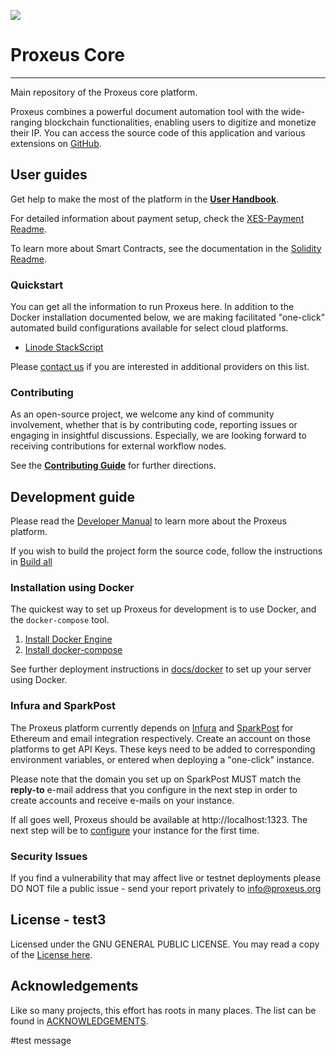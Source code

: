 ![](docs/_media/logo.png)

# Proxeus Core
----------------
Main repository of the Proxeus core platform.

Proxeus combines a powerful document automation tool with the wide-ranging
blockchain functionalities, enabling users to digitize and monetize their IP.
You can access the source code of this application and various extensions
on [GitHub](https://github.com/ProxeusApp).

## User guides

Get help to make the most of the platform in the **[User Handbook](https://github.com/ProxeusApp/community/blob/master/handbook/handbook.md)**.

For detailed information about payment setup, check the [XES-Payment Readme](docs/xes-payment.md).

To learn more about Smart Contracts, see the documentation in the [Solidity Readme](https://github.com/ProxeusApp/proxeus-contract).

### Quickstart

You can get all the information to run Proxeus here. In addition to the Docker installation documented below, we are making facilitated "one-click" automated build configurations available for select cloud platforms.

- [Linode StackScript](deploy/linode/README.md)

Please [contact us](https://github.com/ProxeusApp/community/discussions/3) if you are interested in additional providers on this list.

### Contributing

As an open-source project, we welcome any kind of community involvement, whether that is by contributing code, reporting issues or
engaging in insightful discussions. Especially, we are looking forward to receiving contributions for external workflow nodes.

See the **[Contributing Guide](docs/contributing.md)** for further directions.

## Development guide

Please read the [Developer Manual](https://doc.proxeus.com) to learn more about the Proxeus platform.

If you wish to build the project form the source code, follow the instructions in [Build all](docs/build_all.md)

### Installation using Docker

The quickest way to set up Proxeus for development is to use Docker, and the `docker-compose` tool.

1. [Install Docker Engine](https://docs.docker.com/install/)
2. [Install docker-compose](https://docs.docker.com/compose/install/)

See further deployment instructions in [docs/docker](docs/docker.md) to set up your server using Docker.

### Infura and SparkPost

The Proxeus platform currently depends on [Infura](https://infura.io/) and [SparkPost](https://www.sparkpost.com/)
for Ethereum and email integration respectively. Create an account on those platforms
to get API Keys. These keys need to be added to corresponding environment variables, or
entered when deploying a "one-click" instance.

Please note that the domain you set up on SparkPost MUST match the **reply-to** e-mail address that you configure in the next step in order to create accounts and receive e-mails on your instance.

If all goes well, Proxeus should be available at http://localhost:1323. The next step will be to [configure](docs/configure.md) your instance for the first time.

### Security Issues

If you find a vulnerability that may affect live or testnet deployments please DO NOT file a public issue - send your report privately to info@proxeus.org

## License - test3

Licensed under the GNU GENERAL PUBLIC LICENSE. You may read a copy of the [License here](LICENSE).

## Acknowledgements

Like so many projects, this effort has roots in many places. The list can be found in [ACKNOWLEDGEMENTS](ACKNOWLEDGEMENTS).

#test message
      
